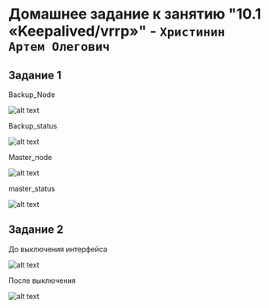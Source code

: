 # Домашнее задание к занятию "10.1 «Keepalived/vrrp»" - `Христинин Артем Олегович`

## Задание 1
 
Backup_Node

![alt text](https://github.com/Rafinad91/Homework-Netology/blob/main/10.1(Keepalived)/img/Backup_Node.png)

Backup_status

![alt text](https://github.com/Rafinad91/Homework-Netology/blob/main/10.1(Keepalived)/img/Backup_status.png)

Master_node

![alt text](https://github.com/Rafinad91/Homework-Netology/blob/main/10.1(Keepalived)/img/Master_node.png)

master_status

![alt text](https://github.com/Rafinad91/Homework-Netology/blob/main/10.1(Keepalived)/img/master_status.png)

## Задание 2

До выключения интерфейса

![alt text](https://github.com/Rafinad91/Homework-Netology/blob/main/10.1(Keepalived)/img/%D0%B4%D0%BE%20%D0%B2%D1%8B%D0%BA%D0%BB%D1%8E%D1%87%D0%B5%D0%BD%D0%B8%D1%8F.png)

После выключения

![alt text](https://github.com/Rafinad91/Homework-Netology/blob/main/10.1(Keepalived)/img/wireshark.png)
